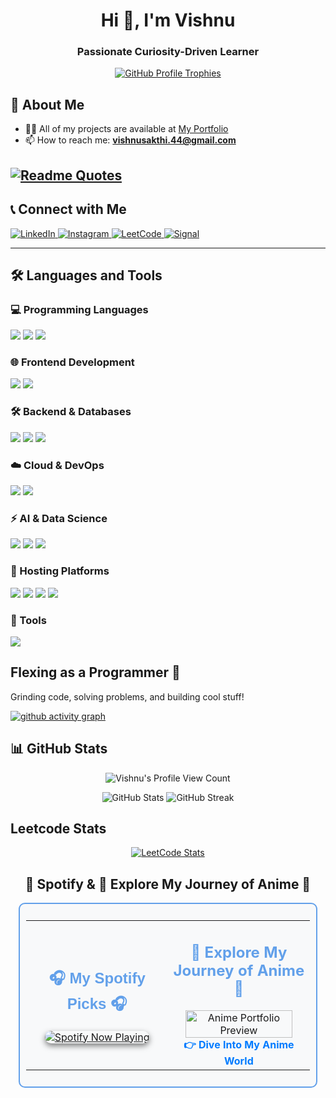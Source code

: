 <h1 align="center">Hi 👋, I'm Vishnu</h1> 
<h3 align="center">Passionate Curiosity-Driven Learner</h3>

<p align="center">
  <a href="https://github.com/ryo-ma/github-profile-trophy">
    <img src="https://github-profile-trophy.vercel.app/?username=vishnus1793&theme=onedark&no-bg=true&no-frame=true" alt="GitHub Profile Trophies" />
  </a>
</p>

## 🚀 About Me
- 👨‍💻 All of my projects are available at [My Portfolio]([https://port-folio-nine-lovat.vercel.app/](https://github.com/vishnus1793/PortFolio.git))
- 📫 How to reach me: **vishnusakthi.44@gmail.com**

[![Readme Quotes](https://quotes-github-readme.vercel.app/api?type=horizontal&theme=dark&quote=The%20more%20I%20read,%20the%20more%20I%20learn,%20and%20the%20more%20I%20learn,%20the%20more%20I%20realize%20I%20know%20nothing.%20-%20Fyodor%20Dostoevsky)](https://github.com/piyushsuthar/github-readme-quotes?quote="The%20more%20I%20read,%20the%20more%20I%20learn,%20and%20the%20more%20I%20learn,%20the%20more%20I%20realize%20I%20know%20nothing.%20-%20Fyodor%20Dostoevsky")
---

## 📞 Connect with Me
<p align="left">
  <a href="https://www.linkedin.com/in/vishnu-s-0477ba246/" target="blank">
    <img src="https://img.shields.io/badge/LinkedIn-0A66C2?style=for-the-badge&logo=linkedin&logoColor=white" alt="LinkedIn" />
  </a>
  <a href="https://instagram.com/ivishnu1793" target="blank">
    <img src="https://img.shields.io/badge/Instagram-E4405F?style=for-the-badge&logo=instagram&logoColor=white" alt="Instagram" />
  </a>
  <a href="https://www.leetcode.com/vishnu1793" target="blank">
    <img src="https://img.shields.io/badge/LeetCode-FFA116?style=for-the-badge&logo=leetcode&logoColor=black" alt="LeetCode" />
  </a>
  <a href="https://signal.me/#eu/Pjsj-DYDMmFZBKgu2O8FIl3dKtsVVuXeb2HHI2DFN4S931ZTjipOLaa9TIcSwDeX" target="blank">
    <img src="https://img.shields.io/badge/Signal-3A76F0?style=for-the-badge&logo=signal&logoColor=white" alt="Signal" />
  </a>
</p>

---

## 🛠️ Languages and Tools

### 💻 Programming Languages  
<p>  
  <a href="https://www.python.org/doc/"><img src="https://img.shields.io/badge/Python-3776AB?style=for-the-badge&logo=python&logoColor=white" /></a>  
  <a href="https://docs.oracle.com/en/java/"><img src="https://img.shields.io/badge/Java-007396?style=for-the-badge&logo=java&logoColor=white" /></a>  
  <a href="https://developer.mozilla.org/en-US/docs/Web/JavaScript"><img src="https://img.shields.io/badge/JavaScript-F7DF1E?style=for-the-badge&logo=javascript&logoColor=black" /></a>  
</p>  

### 🌐 Frontend Development  
<p>  
  <a href="https://react.dev/learn"><img src="https://img.shields.io/badge/React-61DAFB?style=for-the-badge&logo=react&logoColor=black" /></a>  
  <a href="https://help.figma.com/hc/en-us"><img src="https://img.shields.io/badge/Figma-F24E1E?style=for-the-badge&logo=figma&logoColor=white" /></a>  
</p>  

### 🛠 Backend & Databases  
<p>  
  <a href="https://nodejs.org/en/docs/"><img src="https://img.shields.io/badge/Node.js-339933?style=for-the-badge&logo=node.js&logoColor=white" /></a>  
  <a href="https://www.mongodb.com/docs/"><img src="https://img.shields.io/badge/MongoDB-47A248?style=for-the-badge&logo=mongodb&logoColor=white" /></a>  
  <a href="https://github.com/vishnus1793/Obsidian_Notes/blob/main/MySql.md"><img src="https://img.shields.io/badge/MySQL-4479A1?style=for-the-badge&logo=mysql&logoColor=white" /></a>
</p>

### ☁️ Cloud & DevOps
<p>
  <a href="https://github.com/vishnus1793/Obsidian_Notes/blob/main/AWS.md"><img src="https://img.shields.io/badge/AWS-232F3E?style=for-the-badge&logo=amazon-aws&logoColor=white" /></a>
  <a href="https://github.com/vishnus1793/Obsidian_Notes/blob/main/Docker.md"><img src="https://img.shields.io/badge/Docker-2496ED?style=for-the-badge&logo=docker&logoColor=white" /></a>
<!--   <img src="https://img.shields.io/badge/Kubernetes-326CE5?style=for-the-badge&logo=kubernetes&logoColor=white" /> -->
</p>

### ⚡ AI & Data Science  
<p>  
  <a href="https://www.tensorflow.org/"><img src="https://img.shields.io/badge/TensorFlow-FF6F00?style=for-the-badge&logo=tensorflow&logoColor=white" /></a>  
  <a href="https://pytorch.org/docs/stable/index.html"><img src="https://img.shields.io/badge/PyTorch-EE4C2C?style=for-the-badge&logo=pytorch&logoColor=white" /></a>  
    <a href="https://scikit-learn.org/stable/index.html"><img src="https://img.shields.io/badge/ScikitLearn-F7931E?style=for-the-badge&logo=scikit-learn&logoColor=white" /></a>  
</p> 

### 🚀 Hosting Platforms  
<p>  
  <a href="https://render.com/docs"><img src="https://img.shields.io/badge/Render-46E3B7?style=for-the-badge&logo=render&logoColor=black" /></a>  
  <a href="https://vercel.com/docs"><img src="https://img.shields.io/badge/Vercel-000000?style=for-the-badge&logo=vercel&logoColor=white" /></a>  
  <a href="https://docs.streamlit.io/"><img src="https://img.shields.io/badge/Streamlit-FF4B4B?style=for-the-badge&logo=streamlit&logoColor=white" /></a>  
  <a href="https://localxpose.io/docs"><img src="https://img.shields.io/badge/LocalXpose-1D2D50?style=for-the-badge&logo=localxpose&logoColor=white" /></a>  
</p>

### 🔑 Tools 
<p><a href="https://bitwarden.com/">
  <img src="https://camo.githubusercontent.com/ff98cdc123c03716521aa80f6a8092a16e0596325b0dd1ad80547f9ccc45046a/68747470733a2f2f696d672e736869656c64732e696f2f62616467652f62697477617264656e2d2532333137354444432e7376673f7374796c653d666f722d7468652d6261646765266c6f676f3d62697477617264656e266c6f676f436f6c6f723d7768697465" /></a>

</p>

## Flexing as a Programmer 🚀  
Grinding code, solving problems, and building cool stuff!  


[![github activity graph](https://github-readme-activity-graph.vercel.app/graph?username=vishnus1793&bg_color=000000&color=ffffff&line=51f565&point=ffffff&area=true&hide_border=true)](https://github.com/ashutosh00710/github-readme-activity-graph)
<!-- <img src="https://raw.githubusercontent.com/Rithik20041/Rithik20041/output/snake.svg" alt="Snake animation" /> -->

## 📊 GitHub Stats

<p align="center">
  <img src="https://komarev.com/ghpvc/?username=vishnus1793&color=green" alt="Vishnu's Profile View Count">
</p>


<p align="center">
  <img src="https://github-readme-stats.vercel.app/api?username=vishnus1793&show_icons=true&theme=radical" alt="GitHub Stats" />
  <img src="https://github-readme-streak-stats.herokuapp.com/?user=vishnus1793&theme=radical" alt="GitHub Streak" />
</p>


## Leetcode Stats

<p align="center">
  <a href="https://leetcode.com/vishnu1793" target="_blank">
    <img title="LeetCode Stats" alt="LeetCode Stats" src="https://leetcard.jacoblin.cool/vishnu1793?ext=heatmap" />
  </a>
</p>

<div align="center">

  

## 🎵 Spotify & 🎴 Explore My Journey of Anime 🎌  

<div align="center" style="border: 2px solid #62a0ea; border-radius: 10px; padding: 10px; background-color: #f8f9fa; width: 90%; max-width: 800px;">
<table>
  <tr>
    <td align="center" width="50%">
<div style="text-align: center;">
   <h2 style="color: #62a0ea; font-family: Arial, sans-serif;">🎧 My Spotify Picks 🎧</h2>
  <a href="https://spotify-github-profile.kittinanx.com/api/view?uid=31n3twwswu6rnlsqw74ptht4445y&redirect=true&show_offline=true">
    <img src="https://spotify-github-profile.kittinanx.com/api/view?uid=31n3twwswu6rnlsqw74ptht4445y&cover_image=true&theme=novatorem&show_offline=true&background_color=1e1e2e&interchange=true" 
         alt="Spotify Now Playing" 
         style="border-radius: 12px; box-shadow: 0px 4px 10px rgba(0, 0, 0, 0.5);">
  </a> 
  
<!--  [![spotify-github-profile](https://spotify-github-profile.kittinanx.com/api/view?uid=31n3twwswu6rnlsqw74ptht4445y&cover_image=true&theme=default&show_offline=false&background_color=121212&interchange=false&bar_color=53b14f&bar_color_cover=false)](https://github.com/kittinan/spotify-github-profile) -->

</div>
    </td>
    <td align="center" width="50%">
      <h2 style="color: #62a0ea;">🎴 Explore My Journey of Anime 🎌</h2>
      <a href="https://animesite-zeta.vercel.app/">
        <img src="https://raw.githubusercontent.com/vishnus1793/Wallpapers/main/SoloLeveling%20Game.gif" alt="Anime Portfolio Preview" width="90%" style="border-radius: 8px;">
      </a>
      <br>
      <a href="https://animesite-zeta.vercel.app/" style="font-weight: bold; font-size: 16px; text-decoration: none; color: #007bff;">👉 Dive Into My Anime World</a>
    </td>
  </tr>
</table>
</div>


